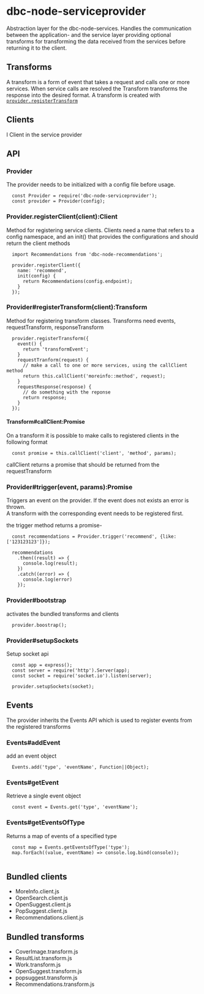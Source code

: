# dbc-node-serviceprovider

Abstraction layer for the dbc-node-services. Handles the communication between 
the application- and the service layer providing optional transforms for 
transforming the data received from the services before returning it to the 
client.

## Transforms
A transform is a form of event that takes a request and calls one or more services. 
When service calls are resolved the Transform transforms the response into the desired format. 
A transform is created with [`provider.registerTransform`](Provider#registerTransform(client):Transform)  

## Clients
I Client in the service provider 

## API
### Provider
The provider needs to be initialized with a config file before usage. 

```
  const Provider = require('dbc-node-serviceprovider');
  const provider = Provider(config);
```

### Provider.registerClient(client):Client
Method for registering service clients. Clients need a name that refers to a config namespace, and an init()
that provides the configurations and should return the client methods
 
```
  import Recommendations from 'dbc-node-recommendations';
  
  provider.registerClient({
    name: 'recommend',
    init(config) {
      return Recommendations(config.endpoint);
    }
  });
```
### Provider#registerTransform(client):Transform
Method for registering transform classes. Transforms need events, requestTransform, responseTransform

```
  provider.registerTransform({
    event() {
      return 'transformEvent';
    }
    requestTranform(request) {
      // make a call to one or more services, using the callClient method
      return this.callClient('moreinfo::method', request);
    }
    requestResponse(response) {
      // do something with the reponse
      return response;
    }
  });
```
#### Transform#callClient:Promise
On a transform it is possible to make calls to registered clients in the following format

```
  const promise = this.callClient('client', 'method', params);
```
callClient returns a promise that should be returned from the requestTransform

### Provider#trigger(event, params):Promise
Triggers an event on the provider. If the event does not exists an error is thrown.  
A transform with the corresponding event needs to be registered first. 

the trigger method returns a promise-

```
  const recommendations = Provider.trigger('recommend', {like: ['123123123']});
  
  recommendations
    .then((result) => {
      console.log(result);
    })
    .catch((error) => {
      console.log(error)
    });  
```

### Provider#bootstrap
activates the bundled transforms and clients
```
  provider.boostrap();
```

### Provider#setupSockets
Setup socket api
```
  const app = express();
  const server = require('http').Server(app);
  const socket = require('socket.io').listen(server);
  
  provider.setupSockets(socket);
```

## Events
The provider inherits the Events API which is used to register events from the registered transforms

### Events#addEvent
add an event object
```
  Events.add('type', 'eventName', Function||Object);
```

### Events#getEvent
Retrieve a single event object
```
  const event = Events.get('type', 'eventName');
```

### Events#getEventsOfType
Returns a map of events of a specified type

```
  const map = Events.getEventsOfType('type');
  map.forEach((value, eventName) => console.log.bind(console));
  
```

## Bundled clients
* MoreInfo.client.js
* OpenSearch.client.js
* OpenSuggest.client.js
* PopSuggest.client.js
* Recommendations.client.js

## Bundled transforms
* CoverImage.transform.js
* ResultList.transform.js
* Work.transform.js
* OpenSuggest.transform.js
* popsuggest.transform.js
* Recommendations.transform.js
